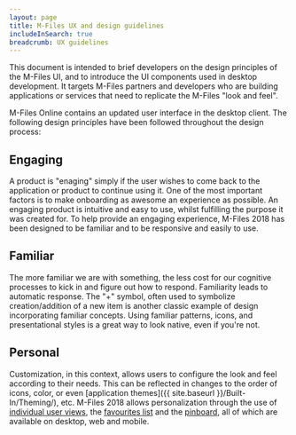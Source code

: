 ```yaml
---
layout: page
title: M-Files UX and design guidelines
includeInSearch: true
breadcrumb: UX guidelines
---
```


This document is intended to brief developers on the design principles of the M-Files UI, and to introduce the UI components used in desktop development. It targets  M-Files partners and developers who are building applications or services that need to replicate the M-Files "look and feel".

M-Files Online contains an updated user interface in the desktop client. The following design principles have been followed throughout the design process:

## Engaging

A product is "enaging" simply if the user wishes to come back to the application or product to continue using it.  One of the most important factors is to make onboarding as awesome an experience as possible. An engaging product is intuitive and easy to use, whilst fulfilling the purpose it was created for.  To help provide an engaging experience, M-Files 2018 has been designed to be familiar and to be responsive and easily to use.

## Familiar

The more familiar we are with something, the less cost for our cognitive processes to kick in and figure out how to respond. Familiarity leads to automatic response. The "+" symbol, often used to symbolize creation/addition of a new item is another classic example of design incorporating familiar concepts.  Using familiar patterns, icons, and presentational styles is a great way to look native, even if you're not.

## Personal

Customization, in this context, allows users to configure the look and feel according to their needs. This can be reflected in changes to the order of icons, color, or even [application themes]({{ site.baseurl }}/Built-In/Theming/), etc.  M-Files 2018 allows personalization through the use of [individual user views](https://www.m-files.com/user-guide/latest/eng/New_view.html#new_view), the [favourites list](https://www.m-files.com/user-guide/latest/eng/task_area.html?hl=favorites#task_area__section_F1548BD48D564D35A685D69F2413D73F) and the [pinboard](https://www.m-files.com/user-guide/latest/eng/the_pinned_tab.html?hl=pinned), all of which are available on desktop, web and mobile.
